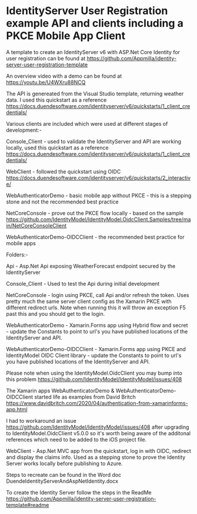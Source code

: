 # IdentityServer User Registration example API and clients including a PKCE Mobile App Client

A template to create an IdentityServer v6 with ASP.Net Core Identity for user registration can be found at https://github.com/Appmilla/identity-server-user-registration-template

An overview video with a demo can be found at https://youtu.be/U4WXru88NCQ

The API is genereated from the Visual Studio template, returning weather data. I used this quickstart as a reference https://docs.duendesoftware.com/identityserver/v6/quickstarts/1_client_credentials/

Various clients are included which were used at different stages of development:-

Console_Client - used to validate the IdentityServer and API are working locally, used this quickstart as a reference https://docs.duendesoftware.com/identityserver/v6/quickstarts/1_client_credentials/

WebClient - followed the quickstart using OIDC https://docs.duendesoftware.com/identityserver/v6/quickstarts/2_interactive/

WebAuthenticatorDemo - basic mobile app without PKCE - this is a stepping stone and not the recommended best practice

NetCoreConsole - prove out the PKCE flow locally - based on the sample https://github.com/IdentityModel/IdentityModel.OidcClient.Samples/tree/main/NetCoreConsoleClient

WebAuthenticatorDemo-OIDCClient - the recommended best practice for mobile apps

Folders:-

Api - Asp.Net Api exposing WeatherForecast endpoint secured by the IdentityServer

Console_Client - Used to test the Api during initial development

NetCoreConsole - login using PKCE, call Api and/or refresh the token. Uses pretty much the same server client config as the Xamarin PKCE with different redirect urls. Note when running this it will throw an exception F5 past this and you should get to the login.

WebAuthenticatorDemo - Xamarin.Forms app using Hybrid flow and secret - update the Constants to point to url's you have published locations of the IdentityServer and API.

WebAuthenticatorDemo-OIDCClient - Xamarin.Forms app using PKCE and IdentityModel OIDC Client library - update the Constants to point to url's you have published locations of the IdentityServer and API.

Please note when using the IdentityModel.OidcClient you may bump into this problem https://github.com/IdentityModel/IdentityModel/issues/408

The Xamarin apps WebAuthenticatorDemo & WebAuthenticatorDemo-OIDCClient started life as examples from David Britch https://www.davidbritch.com/2020/04/authentication-from-xamarinforms-app.html

I had to workaround an issue https://github.com/IdentityModel/IdentityModel/issues/408 after upgrading to IdentityModel.OidcClient v5.0.0 so it's worth being aware of the additonal references which need to be added to the iOS project file.

WebClient - Asp.Net MVC app from the quickstart, log in with OIDC, redirect and display the claims info. Used as a stepping stone to prove the Identity Server works locally before publishing to Azure.

Steps to recreate can be found in the Word doc DuendeIdentityServerAndAspNetIdentity.docx

To create the Identity Server follow the steps in the ReadMe https://github.com/Appmilla/identity-server-user-registration-template#readme
